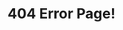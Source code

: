 ---
title: 404 Error Page!
layout: 404
description: Oops, this page could not be found!
image: assets/images/chosen/design.jpg
---